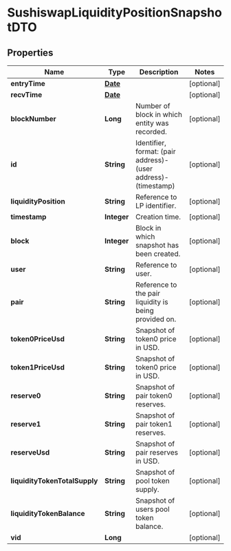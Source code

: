 

# SushiswapLiquidityPositionSnapshotDTO

## Properties

Name | Type | Description | Notes
------------ | ------------- | ------------- | -------------
**entryTime** | [**Date**](Date.md) |  |  [optional]
**recvTime** | [**Date**](Date.md) |  |  [optional]
**blockNumber** | **Long** | Number of block in which entity was recorded. |  [optional]
**id** | **String** | Identifier, format: (pair address)-(user address)-(timestamp) |  [optional]
**liquidityPosition** | **String** | Reference to LP identifier. |  [optional]
**timestamp** | **Integer** | Creation time. |  [optional]
**block** | **Integer** | Block in which snapshot has been created. |  [optional]
**user** | **String** | Reference to user. |  [optional]
**pair** | **String** | Reference to the pair liquidity is being provided on. |  [optional]
**token0PriceUsd** | **String** | Snapshot of token0 price in USD. |  [optional]
**token1PriceUsd** | **String** | Snapshot of token0 price in USD. |  [optional]
**reserve0** | **String** | Snapshot of pair token0 reserves. |  [optional]
**reserve1** | **String** | Snapshot of pair token1 reserves. |  [optional]
**reserveUsd** | **String** | Snapshot of pair reserves in USD. |  [optional]
**liquidityTokenTotalSupply** | **String** | Snapshot of pool token supply. |  [optional]
**liquidityTokenBalance** | **String** | Snapshot of users pool token balance. |  [optional]
**vid** | **Long** |  |  [optional]




